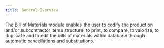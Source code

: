 ```yaml
---
title: General Overview
---
```


The Bill of Materials module enables the user to codify the production and/or subcontractor items structure, to print, to compare, to valorize, to duplicate and to edit the bills of materials within database through automatic cancellations and substitutions.






